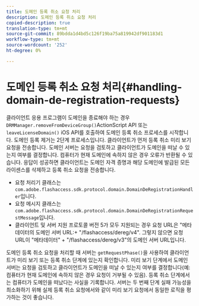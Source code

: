 ```yaml
---
title: 도메인 등록 취소 요청 처리
description: 도메인 등록 취소 요청 처리
copied-description: true
translation-type: tm+mt
source-git-commit: 89bdda1d4bd5c126f19ba75a819942df901183d1
workflow-type: tm+mt
source-wordcount: '252'
ht-degree: 0%

---
```



# 도메인 등록 취소 요청 처리{#handling-domain-de-registration-requests}

클라이언트 응용 프로그램이 도메인을 종료해야 하는 경우 `DRMManager.removeFromDeviceGroup()`ActionScript API 또는 `leaveLicenseDomain()` iOS API를 호출하여 도메인 등록 취소 프로세스를 시작합니다. 도메인 등록 제거는 2단계 프로세스입니다. 클라이언트가 먼저 등록 취소 미리 보기 요청을 전송합니다. 도메인 서버는 요청을 검토하고 클라이언트가 도메인을 떠날 수 있는지 여부를 결정합니다. 컴퓨터가 현재 도메인에 속하지 않은 경우 오류가 반환될 수 있습니다. 응답이 성공하면 클라이언트는 도메인 자격 증명과 해당 도메인에 발급된 모든 라이센스를 삭제하고 등록 취소 요청을 전송합니다.

* 요청 처리기 클래스는 `com.adobe.flashaccess.sdk.protocol.domain.DomainDeRegistrationHandler`입니다.
* 요청 메시지 클래스는 `com.adobe.flashaccess.sdk.protocol.domain.DomainDeRegistrationRequestMessage`입니다.
* 클라이언트 및 서버 지원 프로토콜 버전 5가 모두 지원되는 경우 요청 URL은 &quot;메타데이터의 도메인 서버 URL:+ &quot;/flashaccess/dereg/v4&quot;. 그렇지 않으면 요청 URL이 &quot;메타데이터&quot; + &quot;/flashaccess/dereg/v3&quot;의 도메인 서버 URL입니다.

도메인 등록 취소 요청을 처리할 때 서버는 `getRequestPhase()`을 사용하여 클라이언트가 미리 보기 또는 등록 취소 단계에 있는지 확인합니다. 미리 보기 단계에서 도메인 서버는 요청을 검토하고 클라이언트가 도메인을 떠날 수 있는지 여부를 결정합니다(예: 컴퓨터가 현재 도메인에 속하지 않은 경우 요청이 거부될 수 있음). 등록 취소 단계에서는 컴퓨터가 도메인을 떠났다는 사실을 기록합니다. 서버는 두 번째 단계 실패 가능성을 최소화하기 위해 실제 등록 취소 요청에서와 같이 미리 보기 요청에서 동일한 로직을 평가하는 것이 좋습니다.
